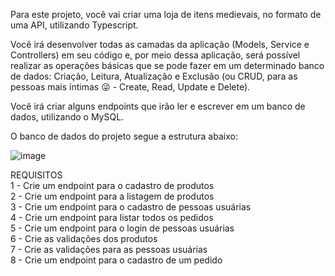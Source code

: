 Para este projeto, você vai criar uma loja de itens medievais, no formato de uma API, utilizando Typescript.

Você irá desenvolver todas as camadas da aplicação (Models, Service e Controllers) em seu código e, por meio dessa aplicação, será possível realizar as operações básicas que se pode fazer em um determinado banco de dados: Criação, Leitura, Atualização e Exclusão (ou CRUD, para as pessoas mais íntimas 😜 - Create, Read, Update e Delete).

Você irá criar alguns endpoints que irão ler e escrever em um banco de dados, utilizando o MySQL.

O banco de dados do projeto segue a estrutura abaixo: 

![image](https://github.com/layanenu/trybesmith/assets/99842422/04fd3262-72b4-4c54-9592-ccc42df90784)

REQUISITOS <br/>
1 - Crie um endpoint para o cadastro de produtos<br/>
2 - Crie um endpoint para a listagem de produtos<br/>
3 - Crie um endpoint para o cadastro de pessoas usuárias<br/>
4 - Crie um endpoint para listar todos os pedidos<br/>
5 - Crie um endpoint para o login de pessoas usuárias<br/>
6 - Crie as validações dos produtos<br/>
7 - Crie as validações para as pessoas usuárias<br/>
8 - Crie um endpoint para o cadastro de um pedido<br/>
